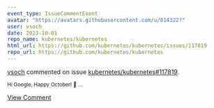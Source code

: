 ```yaml
---
event_type: IssueCommentEvent
avatar: "https://avatars.githubusercontent.com/u/814322?"
user: vsoch
date: 2023-10-01
repo_name: kubernetes/kubernetes
html_url: https://github.com/kubernetes/kubernetes/issues/117819
repo_url: https://github.com/kubernetes/kubernetes
---
```


<a href='https://github.com/vsoch' target='_blank'>vsoch</a> commented on issue <a href='https://github.com/kubernetes/kubernetes/issues/117819' target='_blank'>kubernetes/kubernetes#117819</a>.

<small>Hi Google, Happy October! :fallen_leaf: ...</small>

<a href='https://github.com/kubernetes/kubernetes/issues/117819' target='_blank'>View Comment</a>